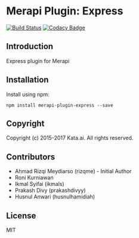 # Merapi Plugin: Express

[![Build Status](https://travis-ci.org/kata-ai/merapi-plugin-express.svg?branch=master)](https://travis-ci.org/kata-ai/merapi-plugin-express)
[![Codacy Badge](https://api.codacy.com/project/badge/Grade/9fd74407da654907994f23ff60458858)](https://www.codacy.com/app/kata-ai/merapi-plugin-express?utm_source=github.com&utm_medium=referral&utm_content=kata-ai/merapi-plugin-express&utm_campaign=badger)

## Introduction
Express plugin for Merapi

## Installation
Install using npm:
```
npm install merapi-plugin-express --save
```

## Copyright
Copyright (c) 2015-2017 Kata.ai. All rights reserved.

## Contributors
- Ahmad Rizqi Meydiarso (rizqme) - Initial Author
- Roni Kurniawan
- Ikmal Syifai (ikmals)
- Prakash Divy (prakashdivyy)
- Husnul Anwari (husnulhamidiah)

## License
MIT